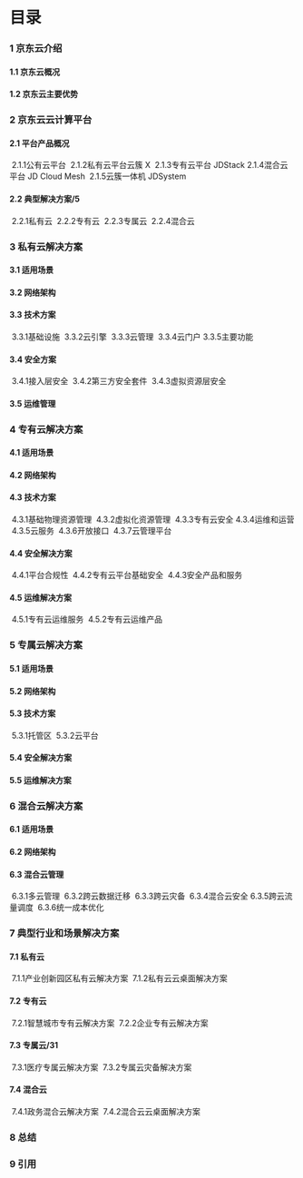 # 目录

### 1 京东云介绍

#### 1.1 京东云概况

#### 1.2 京东云主要优势

### 2 京东云云计算平台

#### 2.1 平台产品概况

​          2.1.1公有云平台
​          2.1.2私有云平台云簇 X
​          2.1.3专有云平台 JDStack 
​          2.1.4混合云平台 JD Cloud Mesh 
​          2.1.5云簇一体机 JDSystem 

#### 2.2 典型解决方案/5

​          2.2.1私有云
​          2.2.2专有云
​          2.2.3专属云
​          2.2.4混合云

### 3 私有云解决方案

#### 3.1 适用场景

#### 3.2 网络架构

#### 3.3 技术方案

​          3.3.1基础设施
​          3.3.2云引擎
​          3.3.3云管理
​          3.3.4云门户
​          3.3.5主要功能

#### 3.4 安全方案

​          3.4.1接入层安全
​          3.4.2第三方安全套件
​          3.4.3虚拟资源层安全

#### 3.5 运维管理

### 4 专有云解决方案

#### 4.1 适用场景

#### 4.2 网络架构

#### 4.3 技术方案

​          4.3.1基础物理资源管理
​          4.3.2虚拟化资源管理
​          4.3.3专有云安全
​          4.3.4运维和运营
​          4.3.5云服务
​          4.3.6开放接口
​          4.3.7云管理平台

#### 4.4 安全解决方案

​          4.4.1平台合规性
​          4.4.2专有云平台基础安全
​          4.4.3安全产品和服务

#### 4.5 运维解决方案

​          4.5.1专有云运维服务
​          4.5.2专有云运维产品

### 5 专属云解决方案

#### 5.1 适用场景

#### 5.2 网络架构

#### 5.3 技术方案

​          5.3.1托管区
​          5.3.2云平台

#### 5.4 安全解决方案

#### 5.5 运维解决方案

### 6 混合云解决方案

#### 6.1 适用场景

#### 6.2 网络架构

#### 6.3 混合云管理

​          6.3.1多云管理
​          6.3.2跨云数据迁移
​          6.3.3跨云灾备
​          6.3.4混合云安全
​          6.3.5跨云流量调度
​          6.3.6统一成本优化

### 7 典型行业和场景解决方案

#### 7.1 私有云

​          7.1.1产业创新园区私有云解决方案
​          7.1.2私有云云桌面解决方案

#### 7.2 专有云

​          7.2.1智慧城市专有云解决方案
​          7.2.2企业专有云解决方案

#### 7.3 专属云/31

​          7.3.1医疗专属云解决方案
​          7.3.2专属云灾备解决方案

#### 7.4 混合云

​          7.4.1政务混合云解决方案
​          7.4.2混合云云桌面解决方案

### 8 总结

### 9 引用

